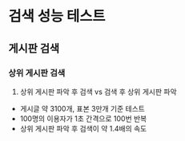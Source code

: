 # 검색 성능 테스트

## 게시판 검색

### 상위 게시판 검색

1. 상위 게시판 파악 후 검색 vs 검색 후 상위 게시판 파악

-   게시글 약 3100개, 표본 3만개 기준 테스트
-   100명의 이용자가 1초 간격으로 100번 반복
-   상위 게시판 파악 후 검색이 약 1.4배의 속도
